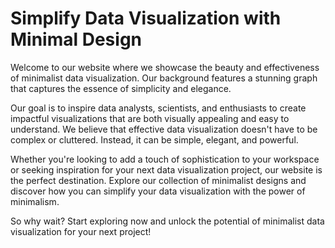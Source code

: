 <!--font:Poppins-->

# Simplify Data Visualization with Minimal Design

Welcome to our website where we showcase the beauty and effectiveness of minimalist data visualization. Our background features a stunning graph that captures the essence of simplicity and elegance.

Our goal is to inspire data analysts, scientists, and enthusiasts to create impactful visualizations that are both visually appealing and easy to understand. We believe that effective data visualization doesn't have to be complex or cluttered. Instead, it can be simple, elegant, and powerful.

Whether you're looking to add a touch of sophistication to your workspace or seeking inspiration for your next data visualization project, our website is the perfect destination. Explore our collection of minimalist designs and discover how you can simplify your data visualization with the power of minimalism.

So why wait? Start exploring now and unlock the potential of minimalist data visualization for your next project!

<!--

Write me markdown content of website with wallpaper:

"A wallpaper with a graph of data visualization, in a minimalist and modern design."

The header of the page should not be copy of the text but rather a real content of the website which is using this wallpaper.


---


# Data Visualization Wallpaper

Welcome to our website featuring a stunning wallpaper showcasing a minimalist and modern design of data visualization. The graph on the wallpaper is a perfect blend of simplicity and complexity, making it an ideal choice for those who appreciate both aesthetics and functionality.

Our wallpaper is not only visually appealing but also serves as a source of inspiration for data analysts, scientists, and enthusiasts alike. Whether you're looking for a creative background for your computer or simply want to add a touch of elegance to your workspace, our data visualization wallpaper is the perfect choice.

So why wait? Download our wallpaper now and elevate your workspace to the next level!


---


Heading should not include word "wallpaper". The website should not be about the wallpaper itself, wallpaper is just a related background, rewrite whole content.


---


# Elevate Your Workspace with Minimalist Data Visualization

Welcome to our website where we showcase the power of minimalist data visualization. Our background features a stunning graph that beautifully captures the essence of simplicity and elegance.

Our website is dedicated to providing inspiration for data analysts, scientists, and enthusiasts who appreciate both aesthetics and functionality. We believe that effective data visualization doesn't have to be complex or cluttered. Instead, it can be simple, elegant, and easy to understand.

Whether you're looking to add a touch of sophistication to your workspace or seeking inspiration for your next data visualization project, our website is the perfect destination. Explore our collection of minimalist designs and discover how you can elevate your workspace with the power of data visualization.

So why wait? Start exploring now and take your data visualization skills to the next level!


---


Heading is too long, rewrite whole content.


---


# Minimalist Data Visualization for Inspired Workspaces

Welcome to our website where we showcase the beauty and power of minimalist data visualization. Our background features a stunning graph that captures the essence of simplicity and elegance.

Our mission is to inspire data analysts, scientists, and enthusiasts to create effective visualizations that are both aesthetically pleasing and easy to understand. We believe that data visualization doesn't have to be complex or cluttered to be effective. In fact, the most impactful visualizations often use simple designs that highlight key insights.

Whether you're looking to add a touch of sophistication to your workspace or seeking inspiration for your next data visualization project, our website is the perfect destination. Explore our collection of minimalist designs and discover how you can elevate your workspace with the power of data visualization.

So why wait? Start exploring now and unlock the potential of minimalist data visualization for your inspired workspace!


---


Heading is too long, rewrite whole content.


---


# Simplify Your Data Visualization with Minimalist Design

Welcome to our website where we showcase the beauty and effectiveness of minimalist data visualization. Our background features a stunning graph that captures the essence of simplicity and elegance.

Our goal is to inspire data analysts, scientists, and enthusiasts to create impactful visualizations that are both visually appealing and easy to understand. We believe that effective data visualization doesn't have to be complex or cluttered. Instead, it can be simple, elegant, and powerful.

Whether you're looking to add a touch of sophistication to your workspace or seeking inspiration for your next data visualization project, our website is the perfect destination. Explore our collection of minimalist designs and discover how you can simplify your data visualization with the power of minimalism.

So why wait? Start exploring now and unlock the potential of minimalist data visualization for your next project!


---


Write me a Google font which is best fitting for the website.

Pick from the list:
- Lato
- Montserrat
- Playfair Display
- Orbitron
- Inter
- Dancing Script
- Poppins
- IBM Plex Sans
- Futura
- Roboto
- Great Vibes
- Raleway
- Open Sans
- Exo 2
- Lobster
- Barlow Condensed
- Alegreya


Write just the font name nothing else.


---


Poppins

-->

